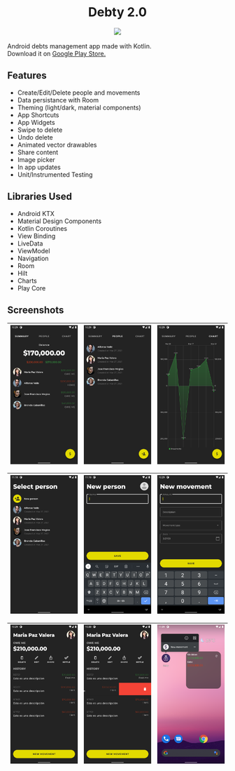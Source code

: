 <h1 align="center">
    Debty 2.0
</h1>

<p align="center">
    <a href="https://circleci.com/gh/fabirt/debty-v2" target="_blank">
        <img src="https://circleci.com/gh/fabirt/debty-v2.svg?style=svg" />
    </a>
</p>

Android debts management app made with Kotlin. <br/>
Download it on
<a href="https://play.google.com/store/apps/details?id=com.fabirt.debty2" target="_blank">
    Google Play Store.
</a>

## Features
- Create/Edit/Delete people and movements
- Data persistance with Room
- Theming (light/dark, material components)
- App Shortcuts
- App Widgets
- Swipe to delete
- Undo delete
- Animated vector drawables
- Share content
- Image picker
- In app updates
- Unit/Instrumented Testing

## Libraries Used
- Android KTX
- Material Design Components
- Kotlin Coroutines
- View Binding
- LiveData
- ViewModel
- Navigation
- Room
- Hilt
- Charts
- Play Core

## Screenshots
| ![Summary](demo/summary.png) | ![People](demo/people.png) | ![Chart](demo/chart.png) |
|----------|:-------------:|:-------------:|

| ![Select person](demo/select_person.png) | ![Create Person](demo/create_person.png) | ![Create Movement](demo/create_movement.png) |
|----------|:-------------:|:-------------:|

| ![People](demo/detail.png) | ![Swipe to delete](demo/delete.png)  | ![App widget and shortcut](demo/widget_shortcut.png) |
|----------|:-------------:|:-------------:|
